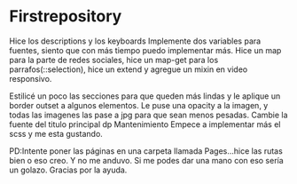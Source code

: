 # Firstrepository

Hice los descriptions y los keyboards
Implemente dos variables para fuentes, siento que con más tiempo puedo implementar más.
Hice un map para la parte de redes sociales,
hice un map-get para los parrafos(::selection), hice un extend y agregue un mixin en video responsivo.

Estilicé un poco las secciones para que queden más lindas y le aplique un border outset a algunos elementos.
Le puse una opacity a la imagen, y todas las imagenes las pase a jpg para que sean menos pesadas.
Cambie la fuente del titulo principal dp Mantenimiento
Empece a implementar más el scss y me esta gustando.

PD:Intente poner las páginas en una carpeta llamada Pages...hice las rutas bien o eso creo. Y no me anduvo.
Si me podes dar una mano con eso sería un golazo. Gracias por la ayuda. 

